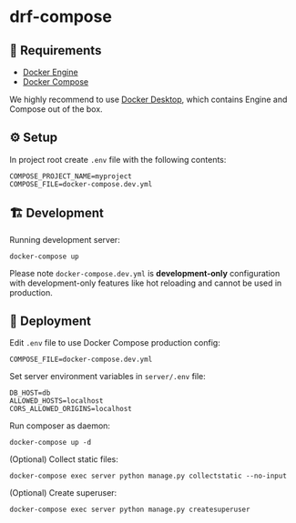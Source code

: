 # drf-compose

## 🐳 Requirements

- [Docker Engine](https://docs.docker.com/engine/install/)
- [Docker Compose](https://docs.docker.com/compose/install/)

We highly recommend to use [Docker Desktop](https://www.docker.com/products/docker-desktop), which contains Engine and Compose out of the box.

## ⚙️ Setup
In project root create `.env` file with the following contents:

    COMPOSE_PROJECT_NAME=myproject
    COMPOSE_FILE=docker-compose.dev.yml

## 🏗️ Development

Running development server:

    docker-compose up

Please note `docker-compose.dev.yml` is **development-only** configuration with development-only features like hot reloading and cannot be used in production.

## 🚀 Deployment

Edit `.env` file to use Docker Compose production config:

    COMPOSE_FILE=docker-compose.dev.yml

Set server environment variables in `server/.env` file:

    DB_HOST=db
    ALLOWED_HOSTS=localhost
    CORS_ALLOWED_ORIGINS=localhost

Run composer as daemon:

    docker-compose up -d

(Optional) Collect static files:

    docker-compose exec server python manage.py collectstatic --no-input

(Optional) Create superuser:

    docker-compose exec server python manage.py createsuperuser

